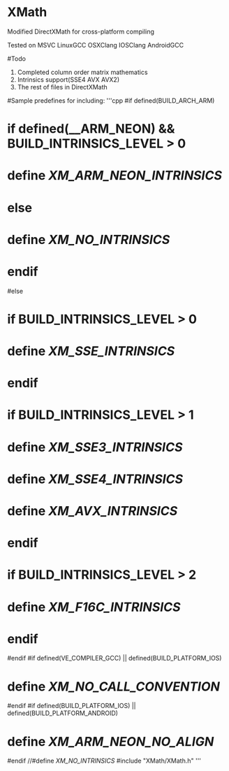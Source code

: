 # XMath
Modified DirectXMath for cross-platform compiling

Tested on MSVC LinuxGCC OSXClang IOSClang AndroidGCC

#Todo
1. Completed column order matrix mathematics
2. Intrinsics support(SSE4 AVX AVX2)
3. The rest of files in DirectXMath

#Sample predefines for including:
'''cpp
#if defined(BUILD_ARCH_ARM)
#	if defined(__ARM_NEON) && BUILD_INTRINSICS_LEVEL > 0
#		define _XM_ARM_NEON_INTRINSICS_
#	else
#		define _XM_NO_INTRINSICS_
#	endif
#else
#	if BUILD_INTRINSICS_LEVEL > 0
#		define _XM_SSE_INTRINSICS_
#	endif
#	if BUILD_INTRINSICS_LEVEL > 1
#		define _XM_SSE3_INTRINSICS_
#		define _XM_SSE4_INTRINSICS_
#		define _XM_AVX_INTRINSICS_
#	endif
#	if BUILD_INTRINSICS_LEVEL > 2
#		define _XM_F16C_INTRINSICS_
#	endif
#endif
#if defined(VE_COMPILER_GCC) || defined(BUILD_PLATFORM_IOS)
#	define _XM_NO_CALL_CONVENTION_
#endif
#if defined(BUILD_PLATFORM_IOS) || defined(BUILD_PLATFORM_ANDROID)
#	define _XM_ARM_NEON_NO_ALIGN_
#endif
//#define _XM_NO_INTRINSICS_
#include "XMath/XMath.h"
'''
